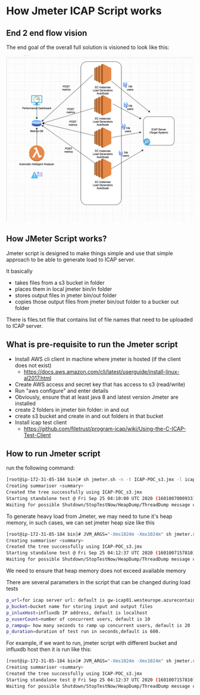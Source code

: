# How Jmeter ICAP Script works

## End 2 end flow vision
The end goal of the overall full solution is visioned to look like this:

![vm_load_vision](img/virtual_machine_based_load_vision.png)

## How JMeter Script works?

Jmeter script is designed to make things simple and use that simple approach to be able to generate load to ICAP server.

It basically 
- takes files from a s3 bucket in folder
- places them in local jmeter bin/in folder
- stores output files in jmeter bin/out folder
- copies those output files from jmeter bin/out folder to a bucker out folder 

There is files.txt file that contains list of file names that need to be uploaded to ICAP server.

## What is pre-requisite to run the Jmeter script

- Install AWS cli client in machine where jmeter is hosted (if the client does not exist)
    - https://docs.aws.amazon.com/cli/latest/userguide/install-linux-al2017.html
- Create AWS access and secret key that has access to s3 (read/write)
- Run "aws configure" and enter details 
- Obviously, ensure that at least java 8 and latest version Jmeter are installed
- create 2 folders in jmeter bin folder: in and out
- create s3 bucket and create in and out folders in that bucket
- Install icap test client
    - https://github.com/filetrust/program-icap/wiki/Using-the-C-ICAP-Test-Client



## How to run Jmeter script

run the following command:
```bash
[root@ip-172-31-85-184 bin]# sh jmeter.sh -n -t ICAP-POC_s3.jmx -l icaptest-s32.log
Creating summariser <summary>
Created the tree successfully using ICAP-POC_s3.jmx
Starting standalone test @ Fri Sep 25 04:10:00 UTC 2020 (1601007000933)
Waiting for possible Shutdown/StopTestNow/HeapDump/ThreadDump message on port 4445
```

To generate heavy load from Jmeter, we may need to tune it's heap memory, in such cases, we can set jmeter heap size like this

```bash
[root@ip-172-31-85-184 bin]# JVM_ARGS="-Xms1024m -Xmx1024m" sh jmeter.sh -n -t ICAP-POC_s3.jmx -l icaptest-s33.log
Creating summariser <summary>
Created the tree successfully using ICAP-POC_s3.jmx
Starting standalone test @ Fri Sep 25 04:12:37 UTC 2020 (1601007157810)
Waiting for possible Shutdown/StopTestNow/HeapDump/ThreadDump message on port 4445
```
We need to ensure that heap memory does not exceed available memory

There are several parameters in the script that can be changed during load tests
```bash
p_url=for icap server url: default is gw-icap01.westeurope.azurecontainer.io
p_bucket=bucket name for storing input and output files
p_inluxHost=influxdb IP address, default is localhost
p_vuserCount=number of concurrent users, default is 10
p_rampup= how many seconds to ramp up concurrent users, default is 20
p_duration=duration of test run in seconds,default is 600.
```
For example, if we want to run, jmeter script with different bucket and influxdb host then it is run like this:
```bash
[root@ip-172-31-85-184 bin]# JVM_ARGS="-Xms1024m -Xmx1024m" sh jmeter.sh -n -t ICAP-POC_s3.jmx -Jp_bucket=aws-testengine-s3 -Jp_influxHost=10.112.0.112 -l icaptest-s33.log
Creating summariser <summary>
Created the tree successfully using ICAP-POC_s3.jmx
Starting standalone test @ Fri Sep 25 04:12:37 UTC 2020 (1601007157810)
Waiting for possible Shutdown/StopTestNow/HeapDump/ThreadDump message on port 4445
```

